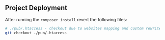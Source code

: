 ## Project Deployment ##

After running the `composer install`  revert the following files:

```bash
# ./pub/.htaccess - checkout due to websites mapping and custom rewrite rules
git checkout ./pub/.htaccess
```
